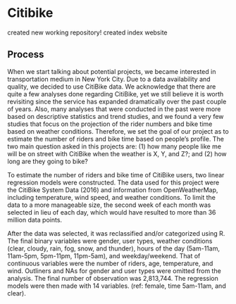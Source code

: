 # Citibike
created new working repository!
created index website
## Process

When we start talking about potential projects, we became interested in transportation medium in New York City. Due to a data availability and quality, we decided to use CitiBike data. We acknowledge that there are quite a few analyses done regarding CitiBike, yet we still believe it is worth revisiting since the service has expanded dramatically over the past couple of years. Also, many analyses that were conducted in the past were more based on descriptive statistics and trend studies, and we found a very few studies that focus on the projection of the rider numbers and bike time based on weather conditions. Therefore, we set the goal of our project as to estimate the number of riders and bike time based on people’s profile. The two main question asked in this projects are: (1) how many people like me will be on street with CitiBike when the weather is X, Y, and Z?; and (2) how long are they going to bike? 

To estimate the number of riders and bike time of CitiBike users, two linear regression models were constructed. The data used for this project were the CitiBike System Data (2016) and information from OpenWeatherMap, including temperature, wind speed, and weather conditions. To limit the data to a more manageable size, the second week of each month was selected in lieu of each day, which would have resulted to more than 36 million data points.

After the data was selected, it was reclassified and/or categorized using R. The final binary variables were gender, user types, weather conditions (clear, cloudy, rain, fog, snow, and thunder), hours of the day (5am-11am, 11am-5pm, 5pm-11pm, 11pm-5am), and weekday/weekend. That of continuous variables were the number of riders, age, temperature, and wind. Outliners and NAs for gender and user types were omitted from the analysis. The final number of observation was 2,813,744. The regression models were then made with 14 variables. (ref: female, time 5am-11am, and clear). 

